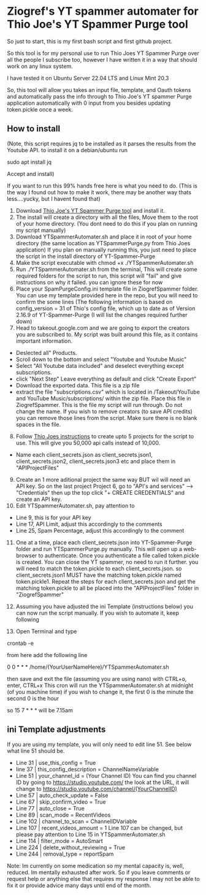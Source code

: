 # Ziogref's YT spammer automater for Thio Joe's YT Spammer Purge tool

So just to start, this is my first bash script and first github project.

So this tool is for my personal use to run Thio Joes YT Spammer Purge over all the people I subscribe too, however I have written it in a way that should work on any linux system. 

I have tested it on Ubuntu Server 22.04 LTS and Linux Mint 20.3

So, this  tool will allow you takes an input file, template, and Oauth tokens and automatically pass the info through to Thio Joe's YT spammer Purge application automatically with 0 input from you besides updating token.pickle once a week.

## How to install

(Note, this script requires jq to be installed as it parses the results from the Youtube API. to install it on a debian/ubuntu run

sudo apt install jq

Accept and install)

If you want to run this 99% hands free here is what you need to do. (This is the way I found out how to make it work, there may be another way thats less....yucky, but I havent found that)

1. Download [Thio Joe's YT Spammer Purge tool](https://github.com/ThioJoe/YT-Spammer-Purge/wiki/Linux-Installation-Instructions) and install it.
2. The install will create a directory with all the files, Move them to the root of your home directory. (You dont need to do this if you plan on running my script manually)
3. Download YTSpammerAutomater.sh and place it in root of your home directory (the same location as YTSpammerPurge.py from Thio Joes application) If you plan on manually running this, you just need to place the script in the install directory of YT-Spammer-Purge
4. Make the script executable with chmod +x ./YTSpammerAutomater.sh
5. Run ./YTSpammerAutomater.sh from the terminal, This will create some required folders for the script to run, this script will "fail" and give instructions on why it failed. you can ignore these for now
6. Place your SpamPurgeConfig.ini template file in ZiogrefSpammer folder. You can use my template provided here in the repo, but you will need to confirm the some lines (The following information is based on config_version = 31 of Thio's config file, which up to date as of Version 2.16.9 of YT-Spammer-Purge (I will list the changes required further down)
7. Head to takeout.google.com and we are going to export the creators you are subscribed to. My script was built around this file, as it contains important information. 
* Deslected all" Products.
* Scroll down to the bottom and select "Youtube and Youtube Music"
* Select "All Youtube data included" and deselect everything except subscriptions. 
* click "Next Step" Leave everything as default and click "Create Export"
* Download the exported data. This file is a zip file
* extract the file "subscriptions.csv" which is located in /Takeout/YouTube and YouTube Music/subscriptions/ within the zip file. Place this file in ZiogrefSpammer. This is the file my script will run through. Do not change the name. If you wish to remove creators (to save API credits) you can remove those lines from the script. Make sure there is no blank spaces in the file.

8. Follow [Thio Joes instructions](https://github.com/ThioJoe/YT-Spammer-Purge/wiki/Instructions:-Obtaining-an-API-Key) to create upto 5 projects for the script to use. This will give you 50,000 api calls instead of 10,000.
* Name each client_secrets.json as client_secrets.json1, client_secrets.json2, client_secrets.json3 etc and place them in "APIProjectFiles"
9. Create an 1 more aditional project the same way BUT wil will need an API key. So on the last project Project 6, go to "API's and services" --> "Credentials" then up the top click "+ CREATE CREDENTIALS" and create an API key.
10. Edit YTSpammerAutomater.sh, pay attention to 
* Line 9, this is for your API key
* Line 17, API Limit, adjust this accordingly to the comments
* Line 25, Spam Percentage, adjust this accordingly to the comment

11. One at a time, place each client_secrets.json into YT-Spammer-Purge folder and run YTSpammerPurge.py manually. This will open up a web-browser to authenticate. Once you authenticate a file called token.pickle is created. You can close the YT spammer, no need to run it further. you will need to match the token.pickle to each client_secrets.json. so client_secrets.json1 MUST have the matching token.pickle named token.pickle1. Repeat the steps for each client_secrets.json and get the matching token.pickle to all be placed into the "APIProjectFiles" folder in "ZiogrefSpammer"

12. Assuming you have adjusted the ini Template (instructions below) you can now run the script manually. If you wish to automate it, keep following
13. Open Terminal and type 
 
crontab -e

from here add the following line

0 0 * * *  /home/(YourUserNameHere)/YTSpammerAutomater.sh

then save and exit the file (assuming you are using nano) with CTRL+o, enter, CTRL+x
This cron will run the YTSpammerAutomater.sh at midnight (of you machine time) if you wish to change it, the first 0 is the minute the second 0 is the hour

so 15 7 * * * will be 7.15am

## ini Template adjustments
If you are using my template, you will only need to edit line 51. See below what line 51 should be.
* Line 31 | use_this_config = True
* line 37 | this_config_description = ChannelNameVariable
* Line 51 | your_channel_id = (Your Channel ID)
You can find you channel ID by going to https://studio.youtube.com/ the look at the URL, it will change to https://studio.youtube.com/channel/(YourChannelID)
* Line 57 | auto_check_update = False
* Line 67 | skip_confirm_video = True
* Line 77 | auto_close = True
* Line 89 | scan_mode = RecentVideos
* Line 102 | channel_to_scan = ChannelIDVariable
* Line 107 | recent_videos_amount = 1 
Line 107 can be changed, but please pay attention to Line 15 in YTSpammerAutomater.sh
* Line 114 | filter_mode = AutoSmart
* Line 224 | delete_without_reviewing = True
* Line 244 | removal_type = reportSpam

Note: Im currently on some medication so my mental capacity is, well, reduced. Im mentally exhausted after work. So if you leave comments or request help or anything else that requires my response I may not be able to fix it or provide advice many days until end of the month.
